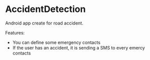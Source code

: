 # AccidentDetection
Android app create for road accident.

Features:
- You can define some emergency contacts
- If the user has an accident, it is sending a SMS to every emercy contacts
